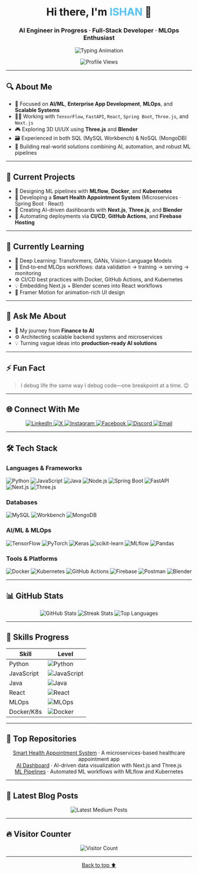 <h1 align="center">
  Hi there, I'm <span style="color:#4FC3F7;">ISHAN</span> 👋
</h1>
<h3 align="center">
  AI Engineer in Progress · Full‑Stack Developer · MLOps Enthusiast
</h3>

<p align="center">
  <img src="https://readme-typing-svg.demolab.com?font=Fira+Code&weight=600&size=24&pause=1500&color=4FC3F7&center=true&vCenter=true&width=750&height=45&lines=🚀+Crafting+AI+Solutions+with+Purpose;🧠+Building+Smart+Apps+from+Scratch;⚙️+MLOps+Driven+by+Automation+%26+CI%2FCD;🎯+Turning+Ideas+into+Impactful+Code;🌐+Always+Learning%2C+Always+Building" alt="Typing Animation" />
</p>

<p align="center">
  <img src="https://komarev.com/ghpvc/?username=WAH-ISHAN&style=flat-square&color=4FC3F7" alt="Profile Views" />
</p>

---

## 🔍 About Me

- 🧠 Focused on **AI/ML**, **Enterprise App Development**, **MLOps**, and **Scalable Systems**
- 👨‍💻 Working with `TensorFlow`, `FastAPI`, `React`, `Spring Boot`, `Three.js`, and `Next.js`
- 🎮 Exploring 3D UI/UX using **Three.js** and **Blender**
- 🗃️ Experienced in both SQL (MySQL Workbench) & NoSQL (MongoDB)
- 🔄 Building real-world solutions combining AI, automation, and robust ML pipelines

---

## 💼 Current Projects

- 🤖 Designing ML pipelines with **MLflow**, **Docker**, and **Kubernetes**
- 🏥 Developing a **Smart Health Appointment System** (Microservices · Spring Boot · React)
- 🧠 Creating AI-driven dashboards with **Next.js**, **Three.js**, and **Blender**
- 🚀 Automating deployments via **CI/CD**, **GitHub Actions**, and **Firebase Hosting**

---

## 🌱 Currently Learning

- 🔬 Deep Learning: Transformers, GANs, Vision-Language Models
- 🧪 End‑to‑end MLOps workflows: data validation → training → serving → monitoring
- ⚙️ CI/CD best practices with Docker, GitHub Actions, and Kubernetes
- 💡 Embedding Next.js + Blender scenes into React workflows
- 🎨 Framer Motion for animation-rich UI design

---

## 🧠 Ask Me About

- 🔁 My journey from **Finance to AI**
- ⚙️ Architecting scalable backend systems and microservices
- 💡 Turning vague ideas into **production-ready AI solutions**

---

## ⚡ Fun Fact

> I debug life the same way I debug code—one breakpoint at a time. 😉

---

## 🌐 Connect With Me

<p align="center">
  <a href="https://linkedin.com/in/WAHISHAN" target="_blank" rel="noopener noreferrer">
    <img alt="LinkedIn" src="https://img.shields.io/badge/LinkedIn-blue?style=for-the-badge&logo=linkedin&logoColor=white" />
  </a>
  <a href="https://x.com/Hasindu" target="_blank" rel="noopener noreferrer">
    <img alt="X" src="https://img.shields.io/badge/X-black?style=for-the-badge&logo=x&logoColor=white" />
  </a>
  <a href="https://instagram.com/Shaan" target="_blank" rel="noopener noreferrer">
    <img alt="Instagram" src="https://img.shields.io/badge/Instagram-%23E4405F?style=for-the-badge&logo=instagram&logoColor=white" />
  </a>
  <a href="https://facebook.com/hasinduishan" target="_blank" rel="noopener noreferrer">
    <img alt="Facebook" src="https://img.shields.io/badge/Facebook-%231877F2?style=for-the-badge&logo=facebook&logoColor=white" />
  </a>
  <a href="https://discord.gg/ishan048896" target="_blank" rel="noopener noreferrer">
    <img alt="Discord" src="https://img.shields.io/badge/Discord-%237289DA?style=for-the-badge&logo=discord&logoColor=white" />
  </a>
  <a href="mailto:your.email@example.com" target="_blank" rel="noopener noreferrer">
    <img alt="Email" src="https://img.shields.io/badge/Email-D14836?style=for-the-badge&logo=gmail&logoColor=white" />
  </a>
</p>

---

## 🛠️ Tech Stack

### Languages & Frameworks
<p>
  <img alt="Python" src="https://img.shields.io/badge/python-3670A0?style=for-the-badge&logo=python&logoColor=ffdd54" />
  <img alt="JavaScript" src="https://img.shields.io/badge/javascript-%23323330?style=for-the-badge&logo=javascript" />
  <img alt="Java" src="https://img.shields.io/badge/java-%23ED8B00?style=for-the-badge&logo=openjdk&logoColor=white" />
  <img alt="Node.js" src="https://img.shields.io/badge/node.js-6DA55F?style=for-the-badge&logo=node.js" />
  <img alt="Spring Boot" src="https://img.shields.io/badge/SpringBoot-%236DB33F?style=for-the-badge&logo=springboot&logoColor=white" />
  <img alt="FastAPI" src="https://img.shields.io/badge/FastAPI-005571?style=for-the-badge&logo=fastapi" />
  <img alt="Next.js" src="https://img.shields.io/badge/Next.js-black?style=for-the-badge&logo=next.js" />
  <img alt="Three.js" src="https://img.shields.io/badge/three.js-black?style=for-the-badge&logo=three.js" />
</p>

### Databases
<p>
  <img alt="MySQL" src="https://img.shields.io/badge/mysql-%2300f?style=for-the-badge&logo=mysql&logoColor=white" />
  <img alt="Workbench" src="https://img.shields.io/badge/MySQL%20Workbench-%230075B8?style=for-the-badge&logo=mysql&logoColor=white" />
  <img alt="MongoDB" src="https://img.shields.io/badge/MongoDB-%234ea94b?style=for-the-badge&logo=mongodb&logoColor=white" />
</p>

### AI/ML & MLOps
<p>
  <img alt="TensorFlow" src="https://img.shields.io/badge/TensorFlow-%23FF6F00?style=for-the-badge&logo=TensorFlow&logoColor=white" />
  <img alt="PyTorch" src="https://img.shields.io/badge/PyTorch-%23EE4C2C?style=for-the-badge&logo=PyTorch&logoColor=white" />
  <img alt="Keras" src="https://img.shields.io/badge/Keras-%23D00000?style=for-the-badge&logo=Keras&logoColor=white" />
  <img alt="scikit-learn" src="https://img.shields.io/badge/scikit--learn-%23F7931E?style=for-the-badge&logo=scikit-learn&logoColor=white" />
  <img alt="MLflow" src="https://img.shields.io/badge/MLflow-0055A2?style=for-the-badge&logo=mlflow&logoColor=white" />
  <img alt="Pandas" src="https://img.shields.io/badge/pandas-%23150458?style=for-the-badge&logo=pandas&logoColor=white" />
</p>

### Tools & Platforms
<p>
  <img alt="Docker" src="https://img.shields.io/badge/docker-%230db7ed?style=for-the-badge&logo=docker&logoColor=white" />
  <img alt="Kubernetes" src="https://img.shields.io/badge/kubernetes-%23326ce5?style=for-the-badge&logo=kubernetes&logoColor=white" />
  <img alt="GitHub Actions" src="https://img.shields.io/badge/GitHub_Actions-%232671E5?style=for-the-badge&logo=githubactions&logoColor=white" />
  <img alt="Firebase" src="https://img.shields.io/badge/firebase-a08021?style=for-the-badge&logo=firebase&logoColor=ffcd34" />
  <img alt="Postman" src="https://img.shields.io/badge/Postman-FF6C37?style=for-the-badge&logo=postman&logoColor=white" />
  <img alt="Blender" src="https://img.shields.io/badge/Blender-F5792A?style=for-the-badge&logo=blender&logoColor=white" />
</p>

---

## 📊 GitHub Stats

<p align="center">
  <img src="https://github-readme-stats.vercel.app/api?username=WAH-ISHAN&theme=tokyonight&show_icons=true&hide_border=false" alt="GitHub Stats" />
  <img src="https://github-readme-streak-stats.herokuapp.com/?user=WAH-ISHAN&theme=tokyonight&hide_border=false" alt="Streak Stats" />
  <img src="https://github-readme-stats.vercel.app/api/top-langs/?username=WAH-ISHAN&layout=compact&theme=tokyonight&hide_border=false" alt="Top Languages" />
</p>

---

## 🚀 Skills Progress

| Skill        | Level      |
| ------------ | ---------- |
| Python       | ![Python](https://progress-bar.dev/90/?title=Python) |
| JavaScript   | ![JavaScript](https://progress-bar.dev/85/?title=JavaScript) |
| Java         | ![Java](https://progress-bar.dev/75/?title=Java) |
| React        | ![React](https://progress-bar.dev/85/?title=React) |
| MLOps        | ![MLOps](https://progress-bar.dev/70/?title=MLOps) |
| Docker/K8s   | ![Docker](https://progress-bar.dev/65/?title=Docker+%26+K8s) |

---

## 📂 Top Repositories

<p align="center">
  <a href="https://github.com/WAH-ISHAN/smart-health-appointment" target="_blank">Smart Health Appointment System</a> · A microservices-based healthcare appointment app  
  <br />
  <a href="https://github.com/WAH-ISHAN/ai-dashboard" target="_blank">AI Dashboard</a> · AI-driven data visualization with Next.js and Three.js  
  <br />
  <a href="https://github.com/WAH-ISHAN/ml-pipelines" target="_blank">ML Pipelines</a> · Automated ML workflows with MLflow and Kubernetes  
</p>

---

## 📝 Latest Blog Posts

<!-- Replace this URL with your actual RSS feed or blog posts widget -->
<p align="center">
  <img src="https://github-read-medium-git-main.pahlevikun.vercel.app/latest?limit=3" alt="Latest Medium Posts" />
</p>

---

## 🔥 Visitor Counter

<p align="center">
  <img src="https://visitcount.itsvg.in/api?id=WAH-ISHAN&icon=6&color=12" alt="Visitor Count" />
</p>

---

<p align="center">
  <a href="#top">Back to top ⬆️</a>
</p>
